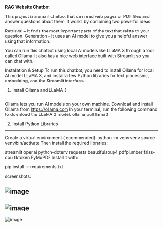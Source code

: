 **RAG Website Chatbot**

This project is a smart chatbot that can read web pages or PDF files and answer questions about them. It works by combining two powerful ideas:

Retrieval – It finds the most important parts of the text that relate to your question.
Generation – It uses an AI model to give you a helpful answer using that information.

You can run this chatbot  using local AI models like LLaMA 3 through a tool called Ollama.
It also has a nice web interface built with Streamlit so you can chat with.


Installation & Setup
To run this chatbot, you need to install Ollama for local AI model LLaMA 3, and install a few Python libraries for text processing, embedding, and the Streamlit interface.

 1. Install Ollama and LLaMA 3
--------------------------------
Ollama lets you run AI models on your own machine.
Download and install Ollama from https://ollama.com
In your terminal, run the following command to download the LLaMA 3 model:
ollama pull llama3

2. Install Python Libraries
-------------------------------
Create a virtual environment (recommended):
python -m venv venv
source venv/bin/activate 
Then install the required libraries:

streamlit
openai
python-dotenv
requests
beautifulsoup4
pdfplumber
faiss-cpu
tiktoken
PyMuPDF
Install it with:

pip install -r requirements.txt




screenshots:

![image](https://github.com/user-attachments/assets/39f445b1-a55a-45bc-b302-0f6a59f30698)
--------------------------------------------------------------------------------------------------------------------------------------------------------------------------------------------------------------------

![image](https://github.com/user-attachments/assets/7d17022c-9a9d-449b-8358-aaff7e868ac3)
--------------------------------------------------------------------------------------------------------------------------------------------------------------------------------------------------------------------

![image](https://github.com/user-attachments/assets/fa58449a-7b04-484b-9a00-6eb598196e17)


